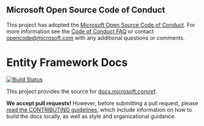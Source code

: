 ## Microsoft Open Source Code of Conduct

This project has adopted the [Microsoft Open Source Code of Conduct](https://opensource.microsoft.com/codeofconduct/).
For more information see the [Code of Conduct FAQ](https://opensource.microsoft.com/codeofconduct/faq/) or contact [opencode@microsoft.com](mailto:opencode@microsoft.com) with any additional questions or comments.

Entity Framework Docs
=====================

[![Build Status](https://travis-ci.org/aspnet/EntityFramework.Docs.svg?branch=master)](https://travis-ci.org/aspnet/EntityFramework.Docs)

This project provides the source for [docs.microsoft.com/ef](http://docs.microsoft.com/ef/).

**We accept pull requests!** However, before submitting a pull request, please [read the CONTRIBUTING guidelines](CONTRIBUTING.md), which include information on how to build the docs locally, as well as style and organizational guidance.
